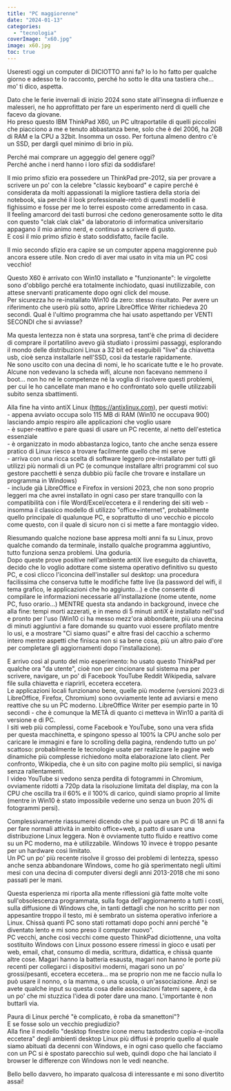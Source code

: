 ```yaml
---
title: "PC maggiorenne"
date: "2024-01-13"
categories: 
  - "tecnologia"
coverImage: "x60.jpg"
image: x60.jpg
toc: true
---
```



Useresti oggi un computer di DICIOTTO anni fa? Io lo ho fatto per qualche giorno e adesso te lo racconto, perché ho sotto le dita una tastiera che... mo' ti dico, aspetta.

Dato che le ferie invernali di inizio 2024 sono state all'insegna di influenze e malesseri, ne ho approfittato per fare un esperimento nerd di quelli che facevo da giovane.  
Ho preso questo IBM ThinkPad X60, un PC ultraportatile di quelli piccolini che piacciono a me e tenuto abbastanza bene, solo che è del 2006, ha 2GB di RAM e la CPU a 32bit. Insomma un osso. Per fortuna almeno dentro c'è un SSD, per dargli quel minimo di brio in più.

Perché mai comprare un aggeggio del genere oggi?  
Perché anche i nerd hanno i loro sfizi da soddisfare!

Il mio primo sfizio era possedere un ThinkPad pre-2012, sia per provare a scrivere un po' con la celebre "classic keyboard" e capire perché è considerata da molti appassionati la migliore tastiera della storia dei notebook, sia perché il look professionale-retrò di questi modelli è fighissimo e fosse per me lo terrei esposto come arredamento in casa.  
Il feeling amarcord dei tasti burrosi che cedono generosamente sotto le dita con questo "clak clak clak" da laboratorio di informatica universitario appagano il mio animo nerd, e continuo a scrivere di gusto.  
E così il mio primo sfizio è stato soddisfatto, facile facile.

Il mio secondo sfizio era capire se un computer appena maggiorenne può ancora essere utile. Non credo di aver mai usato in vita mia un PC così vecchio!

Questo X60 è arrivato con Win10 installato e "funzionante": le virgolette sono d'obbligo perché era totalmente inchiodato, quasi inutilizzabile, con attese snervanti praticamente dopo ogni click del mouse.  
Per sicurezza ho re-installato Win10 da zero: stesso risultato. Per avere un riferimento che userò più sotto, aprire LibreOffice Writer richiedeva 20 secondi. Qual è l'ultimo programma che hai usato aspettando per VENTI SECONDI che si avviasse?

Ma questa lentezza non è stata una sorpresa, tant'è che prima di decidere di comprare il portatilino avevo già studiato i prossimi passaggi, esplorando il mondo delle distribuzioni Linux a 32 bit ed eseguibili "live" da chiavetta usb, cioè senza installarle nell'SSD, così da testarle rapidamente.  
Ne sono uscito con una decina di nomi, le ho scaricate tutte e le ho provate.  
Alcune non vedevano la scheda wifi, alcune non facevano nemmeno il boot... non ho né le competenze né la voglia di risolvere questi problemi, per cui le ho cancellate man mano e ho confrontato solo quelle utilizzabili subito senza sbattimenti.

Alla fine ha vinto antiX Linux (https://antixlinux.com), per questi motivi:  
\- appena avviato occupa solo 115 MB di RAM (Win10 ne occupava 900) lasciando ampio respiro alle applicazioni che voglio usare  
\- è super-reattivo e pare quasi di usare un PC recente, al netto dell'estetica essenziale  
\- è organizzato in modo abbastanza logico, tanto che anche senza essere pratico di Linux riesco a trovare facilmente quello che mi serve  
\- arriva con una ricca scelta di software leggero pre-installato per tutti gli utilizzi più normali di un PC (e comunque installare altri programmi col suo gestore pacchetti è senza dubbio più facile che trovare e installare un programma in Windows)  
\- include già LibreOffice e Firefox in versioni 2023, che non sono proprio leggeri ma che avrei installato in ogni caso per stare tranquillo con la compatibilità con i file Word/Excel/eccetera e il rendering dei siti web - insomma il classico modello di utilizzo "office+internet", probabilmente quello principale di qualunque PC, e soprattutto di uno vecchio e piccolo come questo, con il quale di sicuro non ci si mette a fare montaggio video.

Riesumando qualche nozione base appresa molti anni fa su Linux, provo qualche comando da terminale, installo qualche programma aggiuntivo, tutto funziona senza problemi. Una goduria.  
Dopo queste prove positive nell'ambiente antiX live eseguito da chiavetta, decido che lo voglio adottare come sistema operativo definitivo su questo PC, e così clicco l'iconcina dell'installer sul desktop: una procedura facilissima che conserva tutte le modifiche fatte live (la password del wifi, il tema grafico, le applicazioni che ho aggiunto...) e che consente di compilare le informazioni necessarie all'installazione (nome utente, nome PC, fuso orario...) MENTRE questa sta andando in background, invece che alla fine: tempi morti azzerati, e in meno di 5 minuti antiX è installato nell'ssd e pronto per l'uso (Win10 ci ha messo mezz'ora abbondante, più una decina di minuti aggiuntivi a fare domande su quanto vuoi essere profilato mentre lo usi, e a mostrare "Ci siamo quasi" e altre frasi del cacchio a schermo intero mentre aspetti che finisca non si sa bene cosa, più un altro paio d'ore per completare gli aggiornamenti dopo l'installazione).

E arrivo così al punto del mio esperimento: ho usato questo ThinkPad per qualche ora "da utente", cioè non per cincionare sul sistema ma per scrivere, navigare, un po' di Facebook YouTube Reddit Wikipedia, salvare file sulla chiavetta e riaprirli, eccetera eccetera.  
Le applicazioni locali funzionano bene, quelle più moderne (versioni 2023 di LibreOffice, Firefox, Chromium) sono ovviamente lente ad avviarsi e meno reattive che su un PC moderno. LibreOffice Writer per esempio parte in 10 secondi - che è comunque la METÀ di quanto ci metteva in Win10 a parità di versione e di PC.  
I siti web più complessi, come Facebook e YouTube, sono una vera sfida per questa macchinetta, e spingono spesso al 100% la CPU anche solo per caricare le immagini e fare lo scrolling della pagina, rendendo tutto un po' scattoso: probabilmente le tecnologie usate per realizzare le pagine web dinamiche più complesse richiedono molta elaborazione lato client. Per confronto, Wikipedia, che è un sito con pagine molto più semplici, si naviga senza rallentamenti.  
I video YouTube si vedono senza perdita di fotogrammi in Chromium, ovviamente ridotti a 720p data la risoluzione limitata del display, ma con la CPU che oscilla tra il 60% e il 100% di carico, quindi siamo proprio al limite (mentre in Win10 è stato impossibile vederne uno senza un buon 20% di fotogrammi persi).

Complessivamente riassumerei dicendo che si può usare un PC di 18 anni fa per fare normali attività in ambito office+web, a patto di usare una distribuzione Linux leggera. Non è ovviamente tutto fluido e reattivo come su un PC moderno, ma è utilizzabile. Windows 10 invece è troppo pesante per un hardware così limitato.  
Un PC un po' più recente risolve il grosso dei problemi di lentezza, spesso anche senza abbandonare Windows, come ho già sperimentato negli ultimi mesi con una decina di computer diversi degli anni 2013-2018 che mi sono passati per le mani.

Questa esperienza mi riporta alla mente riflessioni già fatte molte volte sull'obsolescenza programmata, sulla foga dell'aggiornamento a tutti i costi, sulla diffusione di Windows che, in tanti dettagli che non ho scritto per non appesantire troppo il testo, mi è sembrato un sistema operativo inferiore a Linux. Chissà quanti PC sono stati rottamati dopo pochi anni perché "è diventato lento e mi sono preso il computer nuovo".  
PC vecchi, anche così vecchi come questo ThinkPad diciottenne, una volta sostituito Windows con Linux possono essere rimessi in gioco e usati per web, email, chat, consumo di media, scrittura, didattica, e chissà quante altre cose. Magari hanno la batteria esausta, magari non hanno le porte più recenti per collegarci i dispositivi moderni, magari sono un po' grossi/pesanti, eccetera eccetera... ma se proprio non me ne faccio nulla lo può usare il nonno, o la mamma, o una scuola, o un'associazione. Anzi se avete qualche input su questa cosa delle associazioni fatemi sapere, è da un po' che mi stuzzica l'idea di poter dare una mano. L'importante è non buttarli via.

Paura di Linux perché "è complicato, è roba da smanettoni"?  
E se fosse solo un vecchio pregiudizio?  
Alla fine il modello "desktop finestre icone menu tastodestro copia-e-incolla eccetera" degli ambienti desktop Linux più diffusi è proprio quello al quale siamo abituati da decenni con Windows, e in ogni caso quello che facciamo con un PC si è spostato parecchio sul web, quindi dopo che hai lanciato il browser le differenze con Windows non le vedi neanche.

Bello bello davvero, ho imparato qualcosa di interessante e mi sono divertito assai!
